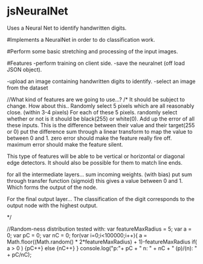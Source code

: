 # jsNeuralNet
Uses a Neural Net to identify handwritten digits.

#Implements a NeuralNet in order to do classification work. 

#Perform some basic stretching and processing of the input images. 

#Features 
-perform training on client side. 
-save the neuralnet (off load JSON object).
 
-upload an image containing handwritten digits to identify. 
-select an image from the dataset

//What kind of features are we going to use...?
/*
It should be subject to change. 
How about this.. 
Randomly select 5 pixels which are all reasonably close. (within 3-4 pixels)
For each of these 5 pixels. randomly select whether or not is it should be black(255) or white(0). 
Add up the error of all these inputs. 
This is the difference between their value and their target(255 or 0)
put the difference sum through a linear transform to map the value to between 0 and 1. 
zero error should make the feature really fire off.
maximum error should make the feature silent.

This type of features will be able to be vertical or horizontal or diagonal edge detectors. 
It should also be possible for them to match line ends. 

for all the intermediate layers... 
sum incoming weights. (with bias)
put sum through transfer function (sigmoid) this gives a value between 0 and 1. 
Which forms the output of the node.

For the final output layer... 
The classification of the digit corresponds to the output node with the highest output. 

*/

//Random-ness distribution tested with:
var featureMaxRadius = 5;
var a = 0;
var pC = 0;
var nC = 0;
for(var i=0;i<100000;i++){
 a = Math.floor((Math.random() * 2*featureMaxRadius) + 1)-featureMaxRadius
 if( a > 0 ) {pC++}
 else {nC++}
}
console.log("p:"+ pC + " n: " + nC + " (p)/(n): " + pC/nC);